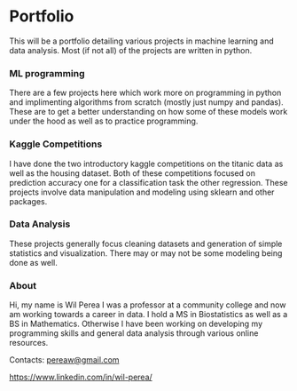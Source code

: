 # Portfolio
This will be a portfolio detailing various projects in machine learning and data analysis. Most (if not all) of the projects are written in python.

### ML programming
There are a few projects here which work more on programming in python and implimenting algorithms from scratch (mostly just numpy and pandas). These are
to get a better understanding on how some of these models work under the hood as well as to practice programming.

### Kaggle Competitions
I have done the two introductory kaggle competitions on the titanic data as well as the housing dataset. Both of these competitions focused on prediction accuracy one for a classification task the other regression. These projects involve data manipulation and modeling using sklearn and other packages.

### Data Analysis
These projects generally focus cleaning datasets and generation of simple statistics and visualization. There may or may not be some modeling being done as well.

### About

Hi, my name is Wil Perea I was a professor at a community college and now am working towards a career in data. I hold a MS in Biostatistics
as well as a BS in Mathematics. Otherwise I have been working on developing my programming skills and general data analysis through various online resources.

Contacts:
pereaw@gmail.com 

https://www.linkedin.com/in/wil-perea/
